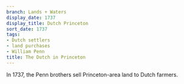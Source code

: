 ```yaml
---
branch: Lands + Waters
display_date: 1737
display_title: Dutch Princeton
sort_date: 1737
tags:
- Dutch settlers
- land purchases
- William Penn
title: The Dutch in Princeton
---
```


In 1737, the Penn brothers sell Princeton-area land to Dutch farmers.
